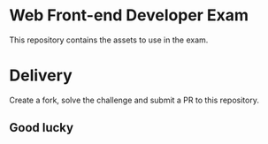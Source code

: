 # Web Front-end Developer Exam

This repository contains the assets to use in the exam. 

# Delivery

Create a fork, solve the challenge and submit a PR to this repository. 

## Good lucky